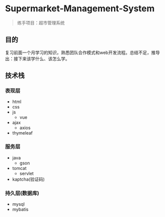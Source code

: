 # Supermarket-Management-System
> 练手项目：超市管理系统

## 目的
复习前面一个月学习的知识，熟悉团队合作模式和web开发流程。总结不足，推导出：接下来该学什么、该怎么学。

## 技术栈
### 表现层
- html
- css
- js
  - vue
- ajax
  - axios
- thymeleaf
### 服务层
- java
  - gson
- tomcat
  - servlet
- kaptcha(验证码)
### 持久层(数据库)
- mysql
- mybatis

